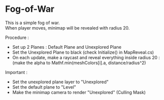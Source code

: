 # Fog-of-War
This is a simple fog of war. <br />
When player moves, minimap will be revealed with radius 20. <br />

Procedure :
- Set up 2 Planes : Default Plane and Unexplored Plane
- Set the Unexplored Plane to black (check Initialize() in MapReveal.cs)
- On each update, make a raycast and reveal everything inside radius 20 :  
  (make the alpha to Mathf.min(meshColors[i].a, distance/radius^2)

Important : 
- Set the unexplored plane layer to "Unexplored"
- Set the default plane to "Level"
- Make the minimap camera to render "Unexplored" (Culling Mask)
